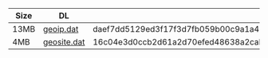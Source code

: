 |    Size   |     DL  | sha512sum |
|  ---  |  ---  |  ---  |
| 13MB | [geoip.dat](https://cdn.jsdelivr.net/gh/googleians/Rules@main/geoip.dat) | daef7dd5129ed3f17f3d7fb059b00c9a1a43b71e1551971aee23b5acf8f171a0f157bfa88478365ce19b75f7682a9b363e6f665b682d9aedd80c6992b5f321a9 |
| 4MB | [geosite.dat](https://cdn.jsdelivr.net/gh/googleians/Rules@main/geosite.dat) | 16c04e3d0ccb2d61a2d70efed48638a2cabf23bea5803e66959b1c7344bac8752c348a694f470dcb238983d11d86c182bc02e6b7ad5b3115c8256d4bcf3e9533 |
